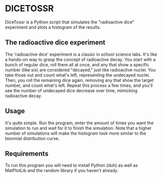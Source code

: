 # DICETOSSR
DiceTossr is a Python script that simulates the "radioactive dice" experiment and plots a histogram of the results.

## The radioactive dice experiment
The 'radioactive dice' experiment is a classic in school science labs. It's like a hands-on way to grasp the concept of radioactive decay. You start with a bunch of regular dice, roll them all at once, and any that show a specific number (like six) are considered "decayed," just like radioactive nuclei. You take those out and count what's left, representing the undecayed nuclei. Then, you roll the remaining dice again, removing any that show the target number, and count what's left. Repeat this process a few times, and you'll see the number of undecayed dice decrease over time, mimicking radioactive decay.

## Usage
It's quite simple. Run the program, enter the amount of times you want the simulation to run and wait for it to finish the simulation. Note that a higher number of simulations will make the histogram look more similar to the bionmial distribution curve.

## Requirements
To run this program you will need to install Python (duh) as well as MatPlotLib and the random library if you haven’t already.
